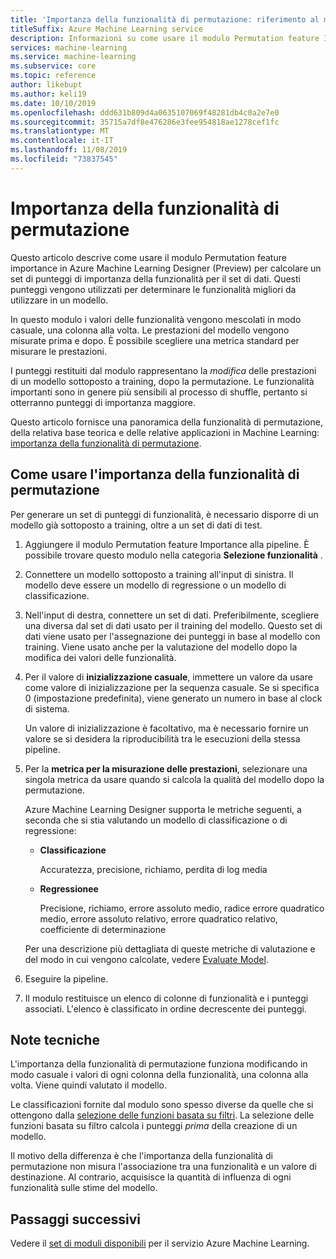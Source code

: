 ```yaml
---
title: 'Importanza della funzionalità di permutazione: riferimento al modulo'
titleSuffix: Azure Machine Learning service
description: Informazioni su come usare il modulo Permutation feature Importance nel servizio Azure Machine Learning per calcolare i punteggi di importanza delle funzionalità di permutazione delle variabili di funzionalità, dati un modello sottoposto a training e un set di dati di test.
services: machine-learning
ms.service: machine-learning
ms.subservice: core
ms.topic: reference
author: likebupt
ms.author: keli19
ms.date: 10/10/2019
ms.openlocfilehash: ddd631b809d4a0635107069f48281db4c0a2e7e0
ms.sourcegitcommit: 35715a7df8e476286e3fee954818ae1278cef1fc
ms.translationtype: MT
ms.contentlocale: it-IT
ms.lasthandoff: 11/08/2019
ms.locfileid: "73837545"
---
```

# <a name="permutation-feature-importance"></a>Importanza della funzionalità di permutazione

Questo articolo descrive come usare il modulo Permutation feature importance in Azure Machine Learning Designer (Preview) per calcolare un set di punteggi di importanza della funzionalità per il set di dati. Questi punteggi vengono utilizzati per determinare le funzionalità migliori da utilizzare in un modello.

In questo modulo i valori delle funzionalità vengono mescolati in modo casuale, una colonna alla volta. Le prestazioni del modello vengono misurate prima e dopo. È possibile scegliere una metrica standard per misurare le prestazioni.

I punteggi restituiti dal modulo rappresentano la *modifica* delle prestazioni di un modello sottoposto a training, dopo la permutazione. Le funzionalità importanti sono in genere più sensibili al processo di shuffle, pertanto si otterranno punteggi di importanza maggiore. 

Questo articolo fornisce una panoramica della funzionalità di permutazione, della relativa base teorica e delle relative applicazioni in Machine Learning: [importanza della funzionalità di permutazione](https://blogs.technet.com/b/machinelearning/archive/2015/04/14/permutation-feature-importance.aspx).  

## <a name="how-to-use-permutation-feature-importance"></a>Come usare l'importanza della funzionalità di permutazione

Per generare un set di punteggi di funzionalità, è necessario disporre di un modello già sottoposto a training, oltre a un set di dati di test.  

1.  Aggiungere il modulo Permutation feature Importance alla pipeline. È possibile trovare questo modulo nella categoria **Selezione funzionalità** . 

2.  Connettere un modello sottoposto a training all'input di sinistra. Il modello deve essere un modello di regressione o un modello di classificazione.  

3.  Nell'input di destra, connettere un set di dati. Preferibilmente, scegliere una diversa dal set di dati usato per il training del modello. Questo set di dati viene usato per l'assegnazione dei punteggi in base al modello con training. Viene usato anche per la valutazione del modello dopo la modifica dei valori delle funzionalità.  

4.  Per il valore di **inizializzazione casuale**, immettere un valore da usare come valore di inizializzazione per la sequenza casuale. Se si specifica 0 (impostazione predefinita), viene generato un numero in base al clock di sistema.

     Un valore di inizializzazione è facoltativo, ma è necessario fornire un valore se si desidera la riproducibilità tra le esecuzioni della stessa pipeline.  

5.  Per la **metrica per la misurazione delle prestazioni**, selezionare una singola metrica da usare quando si calcola la qualità del modello dopo la permutazione.  

     Azure Machine Learning Designer supporta le metriche seguenti, a seconda che si stia valutando un modello di classificazione o di regressione:  

    -   **Classificazione**

        Accuratezza, precisione, richiamo, perdita di log media  

    -   **Regressionee**

        Precisione, richiamo, errore assoluto medio, radice errore quadratico medio, errore assoluto relativo, errore quadratico relativo, coefficiente di determinazione  

     Per una descrizione più dettagliata di queste metriche di valutazione e del modo in cui vengono calcolate, vedere [Evaluate Model](evaluate-model.md).  

6.  Eseguire la pipeline.  

7.  Il modulo restituisce un elenco di colonne di funzionalità e i punteggi associati. L'elenco è classificato in ordine decrescente dei punteggi.  


##  <a name="technical-notes"></a>Note tecniche

L'importanza della funzionalità di permutazione funziona modificando in modo casuale i valori di ogni colonna della funzionalità, una colonna alla volta. Viene quindi valutato il modello. 

Le classificazioni fornite dal modulo sono spesso diverse da quelle che si ottengono dalla [selezione delle funzioni basata su filtri](filter-based-feature-selection.md). La selezione delle funzioni basata su filtro calcola i punteggi *prima* della creazione di un modello. 

Il motivo della differenza è che l'importanza della funzionalità di permutazione non misura l'associazione tra una funzionalità e un valore di destinazione. Al contrario, acquisisce la quantità di influenza di ogni funzionalità sulle stime del modello.
  
## <a name="next-steps"></a>Passaggi successivi

Vedere il [set di moduli disponibili](module-reference.md) per il servizio Azure Machine Learning. 
